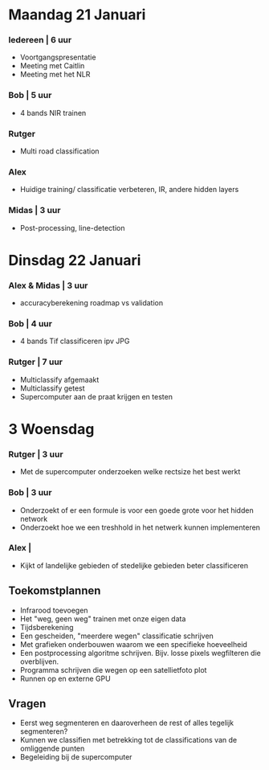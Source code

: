 # Maandag 21 Januari

### Iedereen | 6 uur
- Voortgangspresentatie
- Meeting met Caitlin
- Meeting met het NLR


### Bob | 5 uur
- 4 bands NIR trainen

### Rutger
- Multi road classification

### Alex 
- Huidige training/ classificatie verbeteren, IR, andere hidden layers

### Midas | 3 uur
- Post-processing, line-detection

# Dinsdag 22 Januari
### Alex & Midas | 3 uur
- accuracyberekening roadmap vs validation

### Bob | 4 uur
- 4 bands Tif classificeren ipv JPG

### Rutger | 7 uur
- Multiclassify afgemaakt
- Multiclassify getest
- Supercomputer aan de praat krijgen en testen

# 3 Woensdag
### Rutger | 3 uur
- Met de supercomputer onderzoeken welke rectsize het best werkt
### Bob | 3 uur
- Onderzoekt of er een formule is voor een goede grote voor het hidden network
- Onderzoekt hoe we een treshhold in het netwerk kunnen implementeren

### Alex | 
- Kijkt of landelijke gebieden of stedelijke gebieden beter classificeren


## Toekomstplannen
- Infrarood toevoegen
- Het "weg, geen weg" trainen met onze eigen data
- Tijdsberekening 
- Een gescheiden, "meerdere wegen" classificatie schrijven
- Met grafieken onderbouwen waarom we een specifieke hoeveelheid 
- Een postprocessing algoritme schrijven. Bijv. losse pixels wegfilteren die overblijven.
- Programma schrijven die wegen op een satellietfoto plot
- Runnen op en externe GPU

## Vragen
- Eerst weg segmenteren en daaroverheen de rest of alles tegelijk segmenteren?
- Kunnen we classifien met betrekking tot de classifications van de omliggende punten
- Begeleiding bij de supercomputer